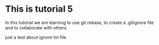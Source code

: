 # This is tutorial 5
In this tutorial we are learning to use git rebase, to create a .gitignore file and to collaborate with others.


just a test about ignore txt file
